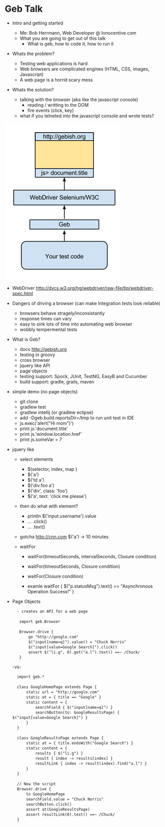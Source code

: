 # Geb Talk 


- Intro and getting started
    - Me: Bob Herrmann, Web Developer @ Innocentive.com
    - What you are going to get out of this talk
         - What is geb, how to code it, how to run it

- Whats the problem?
    - Testing web applications is hard
    - Web browsers are complicated engines (HTML, CSS, images, Javascript)
    - A web page is a horrid scary mess

- Whats the solution?  
    - talking with the browser (aka like the javascript console)
        - reading / writting to the DOM  
        - fire events (click, key)
    - what if you telneted into the javascript console and wrote tests?


![Geb diagram](diagram.png)
 
- WebDriver
   http://dvcs.w3.org/hg/webdriver/raw-file/tip/webdriver-spec.html

- Dangers of driving a browser (can make Integration tests look reliable)
    - browsers behave stragely/inconsistantly
    - response times can vary
    - easy to sink lots of time into automating web browser
    - wobbly tempermental tests

- What is Geb?
    - docs http://gebish.org
    - testing in groovy
    - cross browser
    - jquery like API
    - page objects
    - testing support: Spock, JUnit, TestNG, EasyB and Cucumber
    - build support: gradle, grails, maven

- simple demo (no page objects)
    - git clone
    - gradlew test
    - gradlew intellij  (or gradlew eclipse)
    - add -Dgeb.build.reportsDir=/tmp to run unit test in IDE
    - js.exec('alert("Hi mom")')
    - print js.'document.title'
    - print js.'window.location.href'
    - print js.someVar = 7

- jquery like
    - select elements
        -  $(selector, index, map )
        -  $('a')
        -  $('td a')
        -  $('div.foo a')
        -  $('div', class: 'foo')
        -  $('a', text: 'click me please')
    - then do what with element?
        -  println $('input.username').value
        -  ... .click()
        - ... .text()
    - gotcha   http://cnn.com $('a') -> 10 minutes
    - waitFor

         - waitFor(timeoutSeconds, intervalSeconds, Closure condition)
         - waitFor(timeoutSeconds, Closure condition)
         - waitFor(Closure condition)

         - examle waitFor { $("p.statusMsg").text() == "Asynchronous Operation Success!" }

- Page Objects

        - creates an API for a web page

         import geb.Browser

         Browser.drive {
             go "http://google.com"
             $("input[name=q]").value() = "Chuck Norris"
             $("input[value=Google Search]").click()
             assert $("li.g", 0).get("a.l").text() ==~ /Chuck/
         }

    -vs-

        import geb.*

        class GoogleHomePage extends Page {
            static url = "http://google.com"
            static at = { title == "Google" }
            static content = {
                searchField { $("input[name=q]") }
                searchButton(to: GoogleResultsPage) { $("input[value=Google Search]") }
            }
        }

        class GoogleResultsPage extends Page {
            static at = { title.endsWith("Google Search") }
            static content = {
                results { $("li.g") }
                result { index -> results[index] }
                resultLink { index -> result(index).find("a.l") }
            }
        }

        // Now the script
        Browser.drive {
            to GoogleHomePage
            searchField.value = "Chuck Norris"
            searchButton.click()
            assert at(GoogleResultsPage)
            assert resultLink(0).text() ==~ /Chuck/
        }
